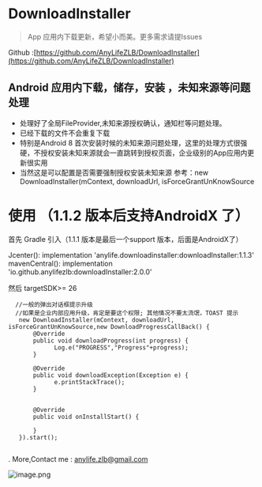# DownloadInstaller

>App 应用内下载更新，希望小而美。更多需求请提Issues

Github :[https://github.com/AnyLifeZLB/DownloadInstaller](https://github.com/AnyLifeZLB/DownloadInstaller)


## Android 应用内下载，储存，安装 ，未知来源等问题处理

- 处理好了全局FileProvider,未知来源授权确认，通知栏等问题处理。
- 已经下载的文件不会重复下载
- 特别是Android 8 首次安装时候的未知来源问题处理，这里的处理方式很强硬，不授权安装未知来源就会一直跳转到授权页面，企业级别的App应用内更新很实用
- 当然这是可以配置是否需要强制授权安装未知来源 参考：new DownloadInstaller(mContext, downloadUrl, isForceGrantUnKnowSource


# 使用 （1.1.2 版本后支持AndroidX 了）

  首先 Gradle 引入（1.1.1 版本是最后一个support 版本，后面是AndroidX了）

  Jcenter(): implementation 'anylife.downloadinstaller:downloadInstaller:1.1.3'   
  mavenCentral(): implementation 'io.github.anylifezlb:downloadInstaller:2.0.0'

  

  然后 targetSDK>= 26
  
  ```
    //一般的弹出对话框提示升级
    //如果是企业内部应用升级，肯定是要这个权限; 其他情况不要太流氓，TOAST 提示
     new DownloadInstaller(mContext, downloadUrl, isForceGrantUnKnowSource,new DownloadProgressCallBack() {
         @Override
         public void downloadProgress(int progress) {
               Log.e("PROGRESS","Progress"+progress);
         }
    
         @Override
         public void downloadException(Exception e) {
               e.printStackTrace();
         }
    

         @Override
         public void onInstallStart() {
    
         }
     }).start();
     
  ```
 
 
 .
 More,Contact me : anylife.zlb@gmail.com
 

![image.png](https://upload-images.jianshu.io/upload_images/2376786-88bc9e308207e1e9.png?imageMogr2/auto-orient/strip%7CimageView2/2/w/1240)
